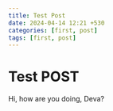 ```yaml
---
title: Test Post
date: 2024-04-14 12:21 +530
categories: [first, post]
tags: [first, post]
---
```


# Test POST

Hi, how are you doing, Deva?